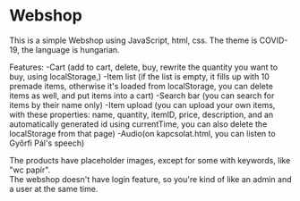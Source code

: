 # Webshop

This is a simple Webshop using JavaScript, html, css.
The theme is COVID-19, the language is hungarian.

Features: -Cart (add to cart, delete, buy, rewrite the quantity you want to buy, using localStorage,)
          -Item list (if the list is empty, it fills up with 10 premade items, otherwise it's loaded from localStorage,
            you can delete items as well, and put items into a cart)
          -Search bar (you can search for items by their name only)
          -Item upload (you can upload your own items, with these properties: name, quantity, itemID, price, description,
           and an automatically generated id using currentTime, you can also delete the localStorage from that page)
          -Audio(on kapcsolat.html, you can listen to Győrfi Pál's speech)

The products have placeholder images, except for some with keywords, like "wc papír".         
The webshop doesn't have login feature, so you're kind of like an admin and a user at the same time. 
